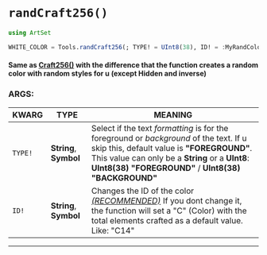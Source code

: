 # `randCraft256()`

```julia
using ArtSet

WHITE_COLOR = Tools.randCraft256(; TYPE! = UInt8(38), ID! = :MyRandColor,)
```

#### Same as [Craft256()](https://github.com/0G3NES1S/ArtSet.jl/blob/main/docs/Colors_Creation/Craft256.md) with the difference that the function creates a random color with random styles for u (except Hidden and inverse)

### ARGS:

| KWARG              | TYPE     | MEANING  |
| ------------------ | -------- | -------- |
| `TYPE!`               | **String**, **Symbol** | Select if the text *formatting* is for the foreground or *background* of the text. If u skip this, default value is **"FOREGROUND"**. This value can only be a **String** or a **UInt8**: **UInt8(38)** **"FOREGROUND"** / **UInt8(38)** **"BACKGROUND"** |
| `ID!`               | **String**, **Symbol** | Changes the ID of the color <u>*(RECOMMENDED)*</u> If you dont change it, the function will set a "C" (Color) with the total elements crafted as a default value. Like: "C14" |
----